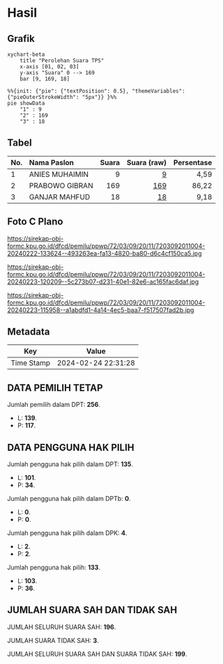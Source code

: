 # Hasil

## Grafik

```mermaid
xychart-beta
    title "Perolehan Suara TPS"
    x-axis [01, 02, 03]
    y-axis "Suara" 0 --> 169
    bar [9, 169, 18]
```

```mermaid
%%{init: {"pie": {"textPosition": 0.5}, "themeVariables": {"pieOuterStrokeWidth": "5px"}} }%%
pie showData
    "1" : 9
    "2" : 169
    "3" : 18
```

## Tabel

| No. | Nama Paslon    | Suara | Suara (raw) | Persentase |
|:--- |:-------------- | -----:| -----------:| ----------:|
| 1   | ANIES MUHAIMIN | 9     | [9][p-1]    | 4,59       |
| 2   | PRABOWO GIBRAN | 169   | [169][p-2]  | 86,22      |
| 3   | GANJAR MAHFUD  | 18    | [18][p-3]   | 9,18       |


[p-1]: https://github.com/gigit-pemilu/pemilu-2024-72-sulawesi-tengah/blob/main/pilpres/hitung-suara/sub/72-sulawesi-tengah/sub/03-donggala/sub/09-labuan/sub/2011-labuan-kungguma/sub/004-tps/sub/paslon-1.txt
[p-2]: https://github.com/gigit-pemilu/pemilu-2024-72-sulawesi-tengah/blob/main/pilpres/hitung-suara/sub/72-sulawesi-tengah/sub/03-donggala/sub/09-labuan/sub/2011-labuan-kungguma/sub/004-tps/sub/paslon-2.txt
[p-3]: https://github.com/gigit-pemilu/pemilu-2024-72-sulawesi-tengah/blob/main/pilpres/hitung-suara/sub/72-sulawesi-tengah/sub/03-donggala/sub/09-labuan/sub/2011-labuan-kungguma/sub/004-tps/sub/paslon-3.txt

## Foto C Plano

https://sirekap-obj-formc.kpu.go.id/dfcd/pemilu/ppwp/72/03/09/20/11/7203092011004-20240222-133624--493263ea-fa13-4820-ba80-d6c4cf150ca5.jpg

https://sirekap-obj-formc.kpu.go.id/dfcd/pemilu/ppwp/72/03/09/20/11/7203092011004-20240223-120209--5c273b07-d231-40e1-82e6-ac165fac6daf.jpg

https://sirekap-obj-formc.kpu.go.id/dfcd/pemilu/ppwp/72/03/09/20/11/7203092011004-20240223-115958--a1abdfd1-4a14-4ec5-baa7-f517507fad2b.jpg


## Metadata

| Key        | Value               |
| ---------- | ------------------- |
| Time Stamp | 2024-02-24 22:31:28 |


## DATA PEMILIH TETAP

Jumlah pemilih dalam DPT: **256**.
 * L: **139**.
 * P: **117**.

## DATA PENGGUNA HAK PILIH

Jumlah pengguna hak pilih dalam DPT: **135**.
 * L: **101**.
 * P: **34**.

Jumlah pengguna hak pilih dalam DPTb: **0**.
 * L: **0**.
 * P: **0**.

Jumlah pengguna hak pilih dalam DPK: **4**.
 * L: **2**.
 * P: **2**.

Jumlah pengguna hak pilih: **133**.
 * L: **103**.
 * P: **36**.

## JUMLAH SUARA SAH DAN TIDAK SAH

JUMLAH SELURUH SUARA SAH: **196**.

JUMLAH SUARA TIDAK SAH: **3**.

JUMLAH SELURUH SUARA SAH DAN SUARA TIDAK SAH: **199**.


